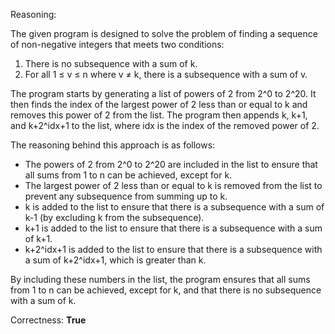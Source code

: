 Reasoning:

The given program is designed to solve the problem of finding a sequence of non-negative integers that meets two conditions:

1. There is no subsequence with a sum of k.
2. For all 1 ≤ v ≤ n where v ≠ k, there is a subsequence with a sum of v.

The program starts by generating a list of powers of 2 from 2^0 to 2^20. It then finds the index of the largest power of 2 less than or equal to k and removes this power of 2 from the list. The program then appends k, k+1, and k+2^idx+1 to the list, where idx is the index of the removed power of 2.

The reasoning behind this approach is as follows:

* The powers of 2 from 2^0 to 2^20 are included in the list to ensure that all sums from 1 to n can be achieved, except for k.
* The largest power of 2 less than or equal to k is removed from the list to prevent any subsequence from summing up to k.
* k is added to the list to ensure that there is a subsequence with a sum of k-1 (by excluding k from the subsequence).
* k+1 is added to the list to ensure that there is a subsequence with a sum of k+1.
* k+2^idx+1 is added to the list to ensure that there is a subsequence with a sum of k+2^idx+1, which is greater than k.

By including these numbers in the list, the program ensures that all sums from 1 to n can be achieved, except for k, and that there is no subsequence with a sum of k.

Correctness: **True**